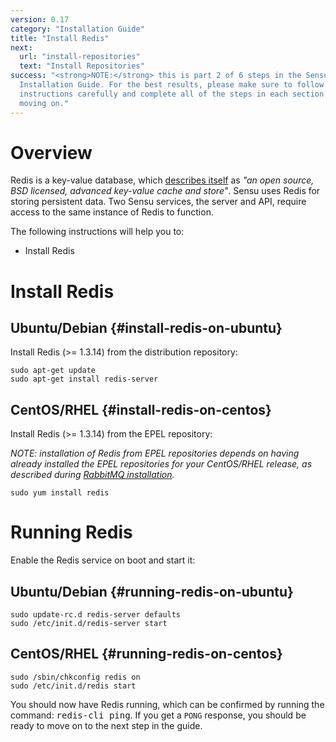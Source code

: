 ```yaml
---
version: 0.17
category: "Installation Guide"
title: "Install Redis"
next:
  url: "install-repositories"
  text: "Install Repositories"
success: "<strong>NOTE:</strong> this is part 2 of 6 steps in the Sensu
  Installation Guide. For the best results, please make sure to follow the
  instructions carefully and complete all of the steps in each section before
  moving on."
---
```


# Overview

Redis is a key-value database, which [describes itself](http://redis.io/topics/introduction) as _"an open source, BSD licensed, advanced key-value cache and store"_. Sensu uses Redis for storing persistent data. Two Sensu services, the server and API, require access to the same instance of Redis to function.

The following instructions will help you to:

- Install Redis

# Install Redis

## Ubuntu/Debian {#install-redis-on-ubuntu}

Install Redis (>= 1.3.14) from the distribution repository:

~~~ shell
sudo apt-get update
sudo apt-get install redis-server
~~~

## CentOS/RHEL {#install-redis-on-centos}

Install Redis (>= 1.3.14) from the EPEL repository:

_NOTE: installation of Redis from EPEL repositories depends on having already installed the EPEL repositories for your CentOS/RHEL release, as described during [RabbitMQ installation](install-rabbitmq#install-rabbitmq-on-centos-step-1)._

~~~ shell
sudo yum install redis
~~~

# Running Redis

Enable the Redis service on boot and start it:

## Ubuntu/Debian {#running-redis-on-ubuntu}

~~~ shell
sudo update-rc.d redis-server defaults
sudo /etc/init.d/redis-server start
~~~

## CentOS/RHEL {#running-redis-on-centos}

~~~ shell
sudo /sbin/chkconfig redis on
sudo /etc/init.d/redis start
~~~

You should now have Redis running, which can be confirmed by running the command: <kbd>redis-cli ping</kbd>. If you get a `PONG` response, you should be ready to move on to the next step in the guide.
